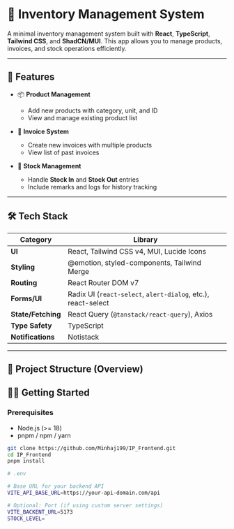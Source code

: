 # 🧾 Inventory Management System

A minimal inventory management system built with **React**, **TypeScript**, **Tailwind CSS**, and **ShadCN/MUI**. This app allows you to manage products, invoices, and stock operations efficiently.

---

## 🚀 Features

- 📦 **Product Management**
  - Add new products with category, unit, and ID
  - View and manage existing product list

- 🧾 **Invoice System**
  - Create new invoices with multiple products
  - View list of past invoices

- 🔁 **Stock Management**
  - Handle **Stock In** and **Stock Out** entries
  - Include remarks and logs for history tracking

---

## 🛠️ Tech Stack

| Category | Library |
|---------|---------|
| **UI** | React, Tailwind CSS v4, MUI, Lucide Icons |
| **Styling** | @emotion, styled-components, Tailwind Merge |
| **Routing** | React Router DOM v7 |
| **Forms/UI** | Radix UI (`react-select`, `alert-dialog`, etc.), react-select |
| **State/Fetching** | React Query (`@tanstack/react-query`), Axios |
| **Type Safety** | TypeScript |
| **Notifications** | Notistack |

---

## 📂 Project Structure (Overview)

## 🧑‍💻 Getting Started

### Prerequisites

- Node.js (>= 18)
- pnpm / npm / yarn

```bash
git clone https://github.com/Minhaj199/IP_Frontend.git
cd IP_Frontend
pnpm install

# .env

# Base URL for your backend API
VITE_API_BASE_URL=https://your-api-domain.com/api

# Optional: Port (if using custom server settings)
VITE_BACKENT_URL=5173
STOCK_LEVEL=
